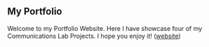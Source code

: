## My Portfolio

Welcome to my Portfolio Website. Here I have showcase four of my Communications Lab Projects. I hope you enjoy it!
([website](https://marijatomevska.github.io/portfolio/))
